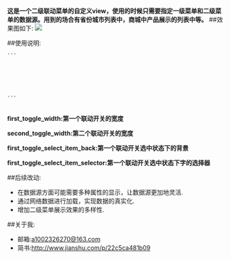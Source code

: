 **这是一个二级联动菜单的自定义view，使用的时候只需要指定一级菜单和二级菜单的数据源。用到的场合有省份城市列表中，商城中产品展示的列表中等。**
##效果图如下:
   ![](http://upload-images.jianshu.io/upload_images/2528336-d832be2e96986f6a.gif?imageMogr2/auto-orient/strip)
   
##使用说明:  
   <pre><code>```<resources>
    <declare-styleable name="DoubleToggleView">
        <attr name="first_toggle_width" format="dimension" />
        <attr name="second_toggle_width" format="dimension" />
        <attr name="first_toggle_select_item_back" format="color" />
        <attr name="first_toggle_select_item_selector" format="reference" />
    </declare-styleable>
</resources>```
   </code></pre>
   
   **first_toggle_width:第一个联动开关的宽度**
   
   **second_toggle_width:第二个联动开关的宽度**
   
   **first_toggle_select_item_back:第一个联动开关选中状态下的背景**
   
   **first_toggle_select_item_selector:第一个联动开关选中状态下字的选择器**
   
##后续改动: 
   - 在数据源方面可能需要多种属性的显示，让数据源更加地灵活.
   - 通过网络数据进行加载，实现数据的真实化.
   - 增加二级菜单展示效果的多样性.
   
##关于我:
   - 邮箱:a1002326270@163.com
   - 简书:http://www.jianshu.com/p/22c5ca481b09
   
   
   
